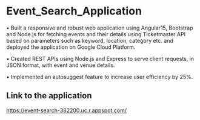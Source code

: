 # Event_Search_Application

•	Built a responsive and robust web application using Angular15, Bootstrap and Node.js for fetching events and their details using Ticketmaster API based on parameters such as keyword, location, category etc. and deployed the application on Google Cloud Platform.
<br>

•	Created REST APIs using Node.js and Express to serve client requests, in JSON format, with event and venue details.
<br>

•	Implemented an autosuggest feature to increase user efficiency by 25%.
<br>

## Link to the application
https://event-search-382200.uc.r.appspot.com/

